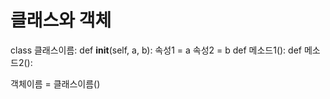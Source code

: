 # 클래스와 객체

class 클래스이름:
    def __init__(self, a, b):
        속성1 = a
        속성2 = b
    def 메소드1():
    def 메소드2():


객체이름 = 클래스이름()